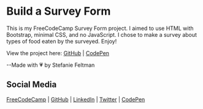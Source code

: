 # Build a Survey Form
This is my FreeCodeCamp Survey Form project. I aimed to use HTML with Bootstrap, minimal CSS, and no JavaScript. I chose to make a survey about types of food eaten by the surveyed. Enjoy!

View the project here: [GitHub](https://stefaniedev.github.io/freecodecamp-coursework/1-responsive-web-design-certification/8-responsive-web-design-projects/2-build-a-survey-form/index.html) | [CodePen](https://codepen.io/stefaniedev/full/NzjmPo)

--Made with 💗 by Stefanie Feltman

## Social Media
[FreeCodeCamp](https://www.freecodecamp.org/stefaniedev) |
[GitHub](https://github.com/stefaniedev) |
[LinkedIn](https://www.linkedin.com/in/stefaniefeltman/) |
[Twitter](https://twitter.com/stefaniedev) |
[CodePen](https://codepen.io/stefaniedev/)
